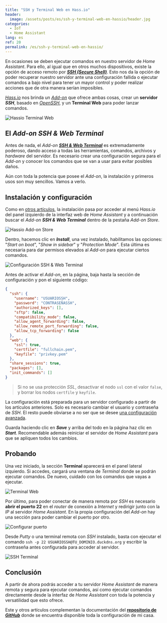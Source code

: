 ```yaml
---
title: "SSH y Terminal Web en Hass.io"
header:
  image: /assets/posts/es/ssh-y-terminal-web-en-hassio/header.jpg
categories:
  - IoT
  - Home Assistant
lang: es
ref: 20
permalink: /es/ssh-y-terminal-web-en-hassio/
---
```


En ocasiones se deben ejecutar comandos en nuestro servidor de *Home Assistant*. Para ello, al igual que en otros muchos dispositivos, existe la opción de acceso remoto por [***SSH (Secure Shell)***](https://es.wikipedia.org/wiki/Secure_Shell). Esto nos da la opción de poder recuperar nuestro servidor ante una configuración fallida o ejecutar comandos a bajo nivel para tener un mayor control y poder realizar acciones que de otra manera serían imposibles.

[*Hass.io*](https://www.home-assistant.io/hassio/) nos brinda un [*Add-on*](https://www.home-assistant.io/addons/) que ofrece ambas cosas, crear un **servidor *SSH***, basado en [*OpenSSH*](https://www.openssh.com/), y un **Terminal Web** para poder lanzar comandos.

![Hassio Terminal Web](/assets/posts/es/ssh-y-terminal-web-en-hassio/image01.jpg)

## El ***Add-on SSH & Web Terminal***

Antes de nada, el *Add-on* [***SSH & Web Terminal***](https://github.com/hassio-addons/addon-ssh) es extremadamente poderoso, dando acceso a todas las herramientas, comandos, archivos y *hardware* del servidor. Es necesario crear una configuración segura para el *Add-on* y conocer los comandos que se van a usar para evitar posibles daños.

Aún con toda la potencia que posee el *Add-on*, la instalación y primeros usos son muy sencillos. Vamos a verlo.

## Instalación y configuración

Como en [otros artículos](/es/controla-tu-casa-desde-cualquier-sitio-con-duckdns/#instalando-y-configurando-el-add-on), la instalación pasa por acceder al menú *Hass.io* del panel izquierdo de la interfaz web de *Home Assistant* y a continuación buscar el *Add-on* ***SSH & Web Terminal*** dentro de la pestaña *Add-on Store*.

![Hassio Add-on Store](/assets/posts/es/ssh-y-terminal-web-en-hassio/image02.jpg)

Dentro, hacemos clic en ***Install***, una vez instalado, habilitamos las opciones: "*Start on boot*", "*Show in sidebar*" y "*Protection Mode*". Esta última es necesaria para dar permisos elevados al *Add-on* para ejecutar ciertos comandos.

![Configuración SSH & Web Terminal](/assets/posts/es/ssh-y-terminal-web-en-hassio/image03.jpg)

Antes de activar el *Add-on*, en la página, baja hasta la sección de configuración y pon el siguiente código:

```json
{
  "ssh": {
    "username": "USUARIOSSH",
    "password": "CONTRASEÑASSH",
    "authorized_keys": [],
    "sftp": false,
    "compatibility_mode": false,
    "allow_agent_forwarding": false,
    "allow_remote_port_forwarding": false,
    "allow_tcp_forwarding": false
  },
  "web": {
    "ssl": true,
    "certfile": "fullchain.pem",
    "keyfile": "privkey.pem"
  },
  "share_sessions": true,
  "packages": [],
  "init_commands": []
}
```

> Si no se usa protección *SSL*, desactivar el nodo `ssl` con el valor `false`, y borrar los nodos `certfile` y `keyfile`.

La configuración está preparada para un servidor configurado a partir de los artículos anteriores. Solo es necesario cambiar el usuario y contraseña de *SSH*. El resto puede obviarse a no ser que se desee [una configuración avanzada](https://github.com/hassio-addons/addon-ssh#configuration).

Guarda haciendo clic en ***Save*** y arriba del todo en la página haz clic en ***Start***. Recomendable además reiniciar el servidor de *Home Assistant* para que se apliquen todos los cambios.

## Probando

Una vez iniciado, la sección **Terminal** aparecerá en el panel lateral izquierdo. Si accedes, cargará una ventana de *Terminal* donde se podrán ejecutar comandos. De nuevo, cuidado con los comandos que vayas a ejecutar.

![Terminal Web](/assets/posts/es/ssh-y-terminal-web-en-hassio/image04.jpg)

Por último, para poder conectar de manera remota por *SSH* es necesario **abrir el puerto 22** en el *router* de conexión a *Internet* y redirigir junto con la *IP* al servidor *Home Assistant*. En la propia configuración del *Add-on* hay una sección para poder cambiar el puerto por otro.

![Configurar puerto](/assets/posts/es/ssh-y-terminal-web-en-hassio/image05.jpg)

Desde *Putty* o una terminal remota con *SSH* instalado, basta con ejecutar el comando `ssh -p 22 USUARIOSSH@TU_DOMINIO.duckdns.org` y escribir la contraseña antes configurada para acceder al servidor.

![SSH Terminal](/assets/posts/es/ssh-y-terminal-web-en-hassio/image06.jpg)

## Conclusión

A partir de ahora podrás acceder a tu servidor *Home Assistant* de manera remota y segura para ejecutar comandos, así como ejecutar comandos directamente desde la interfaz de *Home Assistant* con toda la potencia y versatilidad que esto ofrece.

Este y otros artículos complementan la documentación del [**repositorio de *GitHub***](https://github.com/danimart1991/home-assistant-config) donde se encuentra disponible toda la configuración de mi casa.
